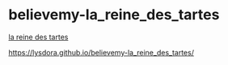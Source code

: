 # believemy-la_reine_des_tartes

[la reine des tartes](https://lysdora.github.io/believemy-la_reine_des_tartes/)

https://lysdora.github.io/believemy-la_reine_des_tartes/
